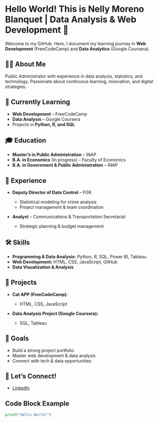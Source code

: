 # Hello World! This is Nelly Moreno Blanquet | Data Analysis & Web Development 👋

Welcome to my GitHub. Here, I document my learning journey in **Web Development** (FreeCodeCamp) and **Data Analytics** (Google Coursera).

## 👩‍💻 About Me
Public Administrator with experience in data analysis, statistics, and technology. Passionate about continuous learning, innovation, and digital strategies.

## 📌 Currently Learning
- **Web Development** – FreeCodeCamp  
- **Data Analysis** – Google Coursera  
- Projects in **Python, R, and SQL**

## 🎓 Education
- **Master’s in Public Administration** – INAP  
- **B.A. in Economics** (In progress) – Faculty of Economics  
- **B.A. in Government & Public Administration** – INAP  

## 💼 Experience
- **Deputy Director of Data Control** – FGR  
  - Statistical modeling for crime analysis  
  - Project management & team coordination  

- **Analyst** – Communications & Transportation Secretariat  
  - Strategic planning & budget management  

## 🛠 Skills
- **Programming & Data Analysis:** Python, R, SQL, Power BI, Tableau  
- **Web Development:** HTML, CSS, JavaScript, GitHub  
- **Data Visualization & Analysis**

## 🚀 Projects
- **Cat APP (FreeCodeCamp):**  
  - HTML, CSS, JavaScript  

- **Data Analysis Project (Google Coursera):**  
  - SQL, Tableau  

## 🎯 Goals
- Build a strong project portfolio  
- Master web development & data analysis  
- Connect with tech & data opportunities  

## 📩 Let’s Connect!
- [LinkedIn](https://www.linkedin.com/in/tu-perfil)

## Code Block Example
```python
print("Hello World!")
